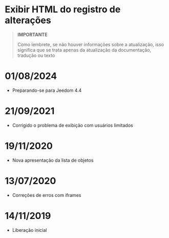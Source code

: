 # Exibir HTML do registro de alterações

>**IMPORTANTE**
>
>Como lembrete, se não houver informações sobre a atualização, isso significa que se trata apenas da atualização da documentação, tradução ou texto

# 01/08/2024

- Preparando-se para Jeedom 4.4

# 21/09/2021

- Corrigido o problema de exibição com usuários limitados

# 19/11/2020

- Nova apresentação da lista de objetos

# 13/07/2020

- Correções de erros com iframes

# 14/11/2019

- Liberação inicial

